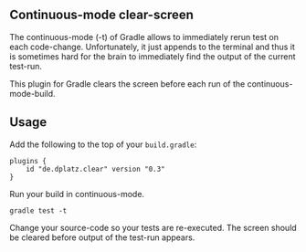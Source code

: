 ## Continuous-mode clear-screen

The continuous-mode (-t) of Gradle allows to immediately rerun test on each code-change.
Unfortunately, it just appends to the terminal and thus it is sometimes hard for the brain to immediately find the output of the current test-run.

This plugin for Gradle clears the screen before each run of the continuous-mode-build.


## Usage

Add the following to the top of your `build.gradle`:

```
plugins {
	id "de.dplatz.clear" version "0.3"
}

```

Run your build in continuous-mode. 

```
gradle test -t
```

Change your source-code so your tests are re-executed. The screen should be cleared before output of the test-run appears.